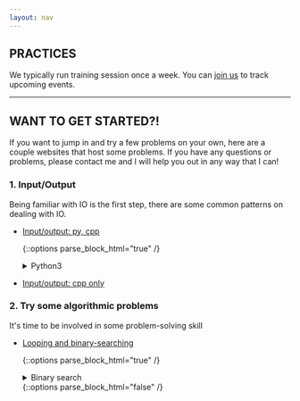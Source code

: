 ```yaml
---
layout: nav
---
```


## PRACTICES

  We typically run training session once a week. You can [join us](contact) to track upcoming events.

---

## WANT TO GET STARTED?!

  If you want to jump in and try a few problems on your own,
  here are a couple websites that host some problems.
  If you have any questions or problems, 
  please contact me and I will help you out in any way that I can!


### 1. Input/Output

Being familiar with IO is the first step, 
there are some common patterns on dealing with IO.

* [Input/output: py, cpp](https://vjudge.net/contest/361612)

  {::options parse_block_html="true" /} 
  <details><summary markdown="span">Python3</summary>
  ```python
  # read two ints
  a, b = map(int, input().strip().split())

  # read a list of ints
  arr = list(map(int, input().strip().split()))
  ```
  </details>
  {::options parse_block_html="false" /}


* [Input/output: cpp only](https://vjudge.net/contest/361790)


### 2. Try some algorithmic problems

It's time to be involved in some problem-solving skill

* [Looping and binary-searching](https://vjudge.net/contest/361685)

  {::options parse_block_html="true" /} 
  <details><summary markdown="span">Binary search</summary>

  ```python
  # my favorite pattern 
  best = None
  while l <= r:         # search space is [l, r]
    m = (l + r) // 2    # choose middle
    if check(m) :       # is m >=  
                        # invariant: all v in [l, r] >=
      l = m + 1         # shrink search space 
      best = m          # best so far
    else:
      r = m - 1         # shrink search space
  return best
  ```
  </details>
  {::options parse_block_html="false" /}

